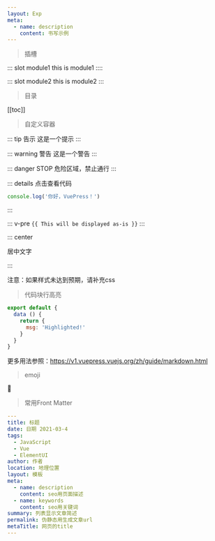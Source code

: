 ```yaml
---
layout: Exp
meta: 
  - name: description
    content: 书写示例
---
```

> 插槽

::: slot module1
this is module1
::::

::: slot module2
this is module2
:::

> 目录

[[toc]]

> 自定义容器

::: tip 告示
这是一个提示
:::

::: warning 警告
这是一个警告
:::

::: danger STOP
危险区域，禁止通行
:::

::: details 点击查看代码
```js
console.log('你好，VuePress！')
```
:::

::: v-pre
`{{ This will be displayed as-is }}`
:::

::: center

居中文字

:::

注意：如果样式未达到预期，请补充css

> 代码块行高亮

``` js {1,3-5}
export default {
  data () {
    return {
      msg: 'Highlighted!'
    }
  }
}
```

更多用法参照：https://v1.vuepress.vuejs.org/zh/guide/markdown.html

> emoji

:tada:

> 常用Front Matter

```yaml
---
title: 标题
date: 日期 2021-03-4
tags: 
  - JavaScript
  - Vue
  - ElementUI
author: 作者
location: 地理位置
layout: 模板
meta: 
  - name: description
    content: seo用页面描述
  - name: keywords
    content: seo用关键词
summary: 列表显示文章简述
permalink: 伪静态用生成文章url
metaTitle: 网页的title
---
```

